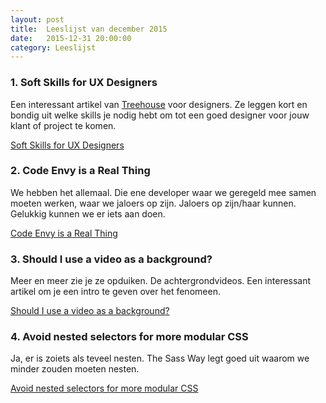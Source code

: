 ```yaml
---
layout: post
title:  Leeslijst van december 2015
date:   2015-12-31 20:00:00
category: Leeslijst
---
```


### 1. Soft Skills for UX Designers

Een interessant artikel van [Treehouse](https://teamtreehouse.com/) voor designers.
Ze leggen kort en bondig uit welke skills je nodig hebt om tot een goed designer
voor jouw klant of project te komen.

[Soft Skills for UX Designers](http://blog.teamtreehouse.com/soft-skills-ux-designers)

### 2. Code Envy is a Real Thing

We hebben het allemaal. Die ene developer waar we geregeld mee samen moeten werken,
waar we jaloers op zijn. Jaloers op zijn/haar kunnen. Gelukkig kunnen we er iets
aan doen.

[Code Envy is a Real Thing](https://medium.com/when-code-explodes/code-envy-is-a-real-thing-cb99eb4c9410#.4hx0fko2v)

### 3. Should I use a video as a background?

Meer en meer zie je ze opduiken. De achtergrondvideos. Een interessant artikel
om je een intro te geven over het fenomeen.

[Should I use a video as a background?](https://css-tricks.com/should-i-use-a-video-as-a-background/)

### 4. Avoid nested selectors for more modular CSS

Ja, er is zoiets als teveel nesten. The Sass Way legt goed uit waarom we minder
zouden moeten nesten. 

[Avoid nested selectors for more modular CSS](http://thesassway.com/intermediate/avoid-nested-selectors-for-more-modular-css)
